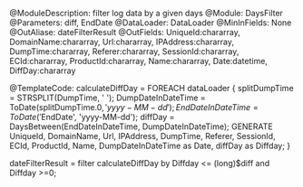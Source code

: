 
@ModuleDescription: filter log data by a given days
@Module: DaysFilter
@Parameters: diff, EndDate
@DataLoader: DataLoader
@MinInFields: None
@OutAliase: dateFilterResult
@OutFields: UniqueId:chararray, DomainName:chararray, Url:chararray, IPAddress:chararray, DumpTime:chararray, Referer:chararray, SessionId:chararray, ECId:chararray, ProductId:chararray, Name:chararray, Date:datetime, DiffDay:chararray

@TemplateCode: 
calculateDiffDay = FOREACH dataLoader {
	splitDumpTime = STRSPLIT(DumpTime, ' ');
	DumpDateInDateTime = ToDate(splitDumpTime.$0, 'yyyy-MM-dd');
	EndDateInDateTime = ToDate('$EndDate', 'yyyy-MM-dd');
	diffDay = DaysBetween(EndDateInDateTime, DumpDateInDateTime);
	GENERATE UniqueId, DomainName, Url, IPAddress, DumpTime, Referer, SessionId, ECId, ProductId, Name, DumpDateInDateTime as Date, diffDay as Diffday;
}

dateFilterResult = filter calculateDiffDay by Diffday <= (long)$diff and Diffday >=0;

